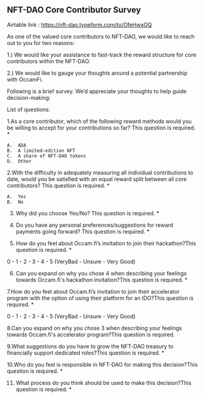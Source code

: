 ## NFT-DAO Core Contributor Survey

Airtable link : https://nft-dao.typeform.com/to/OfeHwxOQ

As one of the valued core contributors to NFT-DAO, we would like to reach out to you for two reasons:

1.) We would like your assistance to fast-track the reward structure for core contributors within the NFT-DAO.

2.) We would like to gauge your thoughts around a potential partnership with OccamFi.

Following is a brief survey. We’d appreciate your thoughts to help guide decision-making:

List of questions:

1.As a core contributor, which of the following reward methods would you be willing to accept for your contributions so far?
This question is required. *
		
	A.	ADA
	B.	A limited-edition NFT
	C.	A share of NFT-DAO tokens
	D.	Other

2.With the difficulty in adequately measuring all individual contributions to date, would you be satisfied with an equal reward split between all core contributors?
This question is required. *

	A.	Yes
	B.	No


3. Why did you choose Yes/No?
This question is required. *


4. Do you have any personal preferences/suggestions for reward payments going forward?
This question is required. *


5. How do you feel about Occam.fi’s invitation to join their hackathon?This question is required. *

0 - 1 - 2 - 3 - 4 - 5 (VeryBad - Unsure - Very Good)


6. Can you expand on why you chose 4 when describing your feelings towards Occam.fi's hackathon invitation?This question is required. *


7.How do you feel about Occam.fi’s invitation to join their accelerator program with the option of using their platform for an IDO?This question is required. *

0 - 1 - 2 - 3 - 4 - 5 (VeryBad - Unsure - Very Good)


8.Can you expand on why you chose 3 when describing your feelings towards Occam.fi's accelerator program?This question is required.


9.What suggestions do you have to grow the NFT-DAO treasury to financially support dedicated roles?This question is required. *


10.Who do you feel is responsible in NFT-DAO for making this decision?This question is required. *


11. What process do you think should be used to make this decision?This question is required. *
